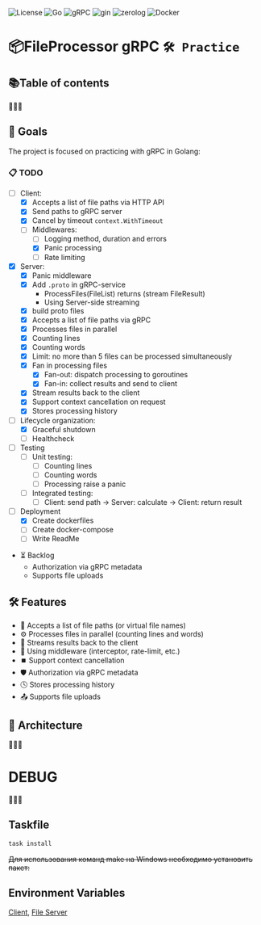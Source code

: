 
![License](https://img.shields.io/github/license/Ileriayo/markdown-badges?style=flat-square)
![Go](https://img.shields.io/badge/go-1.24-%2300ADD8.svg?style=flat-square&logo=go&logoColor=white)
![gRPC](https://img.shields.io/badge/gRPC-1.73-blue?style=flat-square&logo=go&logoColor=white)
![gin](https://img.shields.io/badge/Gin-1.10-00C397?style=flat-square&logo=go&logoColor=white)
![zerolog](https://img.shields.io/badge/zerolog-f33?style=flat-square)
![Docker](https://img.shields.io/badge/docker-%230db7ed.svg?style=flat-square&logo=docker&logoColor=white)


# 📦FileProcessor gRPC `🛠 Practice`
## 📚Table of contents
🚧🚧🚧

## 🎯 Goals
The project is focused on practicing with gRPC in Golang:
### 📋 TODO
- [ ] Client:
  - [x] Accepts a list of file paths via HTTP API
  - [x] Send paths to gRPC server
  - [x] Cancel by timeout `context.WithTimeout`
  - [ ] Middlewares:
    - [ ] Logging method, duration and errors
    - [x] Panic processing
    - [ ] Rate limiting
- [x] Server:
  - [x] Panic middleware
  - [x] Add `.proto` in gRPC-service
    - ProcessFiles(FileList) returns (stream FileResult)
    - Using Server-side streaming
  - [x] build proto files
  - [x] Accepts a list of file paths via gRPC
  - [x] Processes files in parallel
  - [x] Counting lines
  - [x] Counting words
  - [x] Limit: no more than 5 files can be processed simultaneously
  - [x] Fan in processing files
    - [x] Fan-out: dispatch processing to goroutines
    - [x] Fan-in: collect results and send to client
  - [x] Stream results back to the client
  - [x] Support context cancellation on request
  - [x] Stores processing history
- [ ] Lifecycle organization:
  -  [x] Graceful shutdown
  -  [ ] Healthcheck
- [ ] Testing
  - [ ] Unit testing:
    - [ ] Counting lines
    - [ ] Counting words 
    - [ ] Processing raise a panic 
  - [ ] Integrated testing:
    - [ ] Client: send path -> Server: calculate -> Client: return result
- [ ] Deployment
  - [x] Create dockerfiles
  - [ ] Create docker-compose
  - [ ] Write ReadMe

- ⏳ Backlog
  - Authorization via gRPC metadata
  - Supports file uploads

## 🛠️ Features
- 🔗 Accepts a list of file paths (or virtual file names)
- ⚙️ Processes files in parallel (counting lines and words)
- 🔄 Streams results back to the client
- 🧩 Using middleware (interceptor, rate-limit, etc.)
- ⏹️ Support context cancellation
- 🛡️ Authorization via gRPC metadata
- 🕓 Stores processing history
- 📤 Supports file uploads

## 📐 Architecture
🚧🚧🚧

# DEBUG
🚧🚧🚧
## Taskfile
```sh
task install
```
~~Для использования команд make на Windows необходимо установить пакет:~~


## Environment Variables
[Client](./doc/client-env.md#config),
[File Server](./doc/fileservice-env.md#config)
